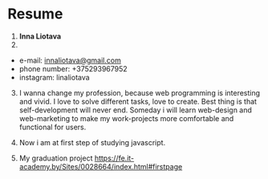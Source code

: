 # Resume
1. **Inna Liotava**
2. 
- e-mail: innaliotava@gmail.com
- phone number: +375293967952
- instagram: linaliotava
3.  I wanna change my profession, because web programming is interesting and vivid. I love to solve different tasks, love to create. Best thing is that self-development  will never end. Someday i will learn web-design and web-marketing to make my work-projects more comfortable and functional for users.
4. Now i am at first step of studying javascript. 

5. My graduation project https://fe.it-academy.by/Sites/0028664/index.html#firstpage

